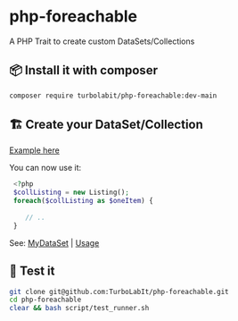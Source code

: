 # php-foreachable
A PHP Trait to create custom DataSets/Collections


## 📦 Install it with composer

````bash
composer require turbolabit/php-foreachable:dev-main

````

## 🏗️ Create your DataSet/Collection

[Example here](https://github.com/TurboLabIt/php-foreachable/blob/main/src/ForeachableCollection.php)

You can now use it:

````php
 <?php
 $collListing = new Listing();
 foreach($collListing as $oneItem) {
 
    // ..
 }
````

See: [MyDataSet](https://github.com/TurboLabIt/php-foreachable/blob/main/tests/MyDataSet.php) | [Usage](https://github.com/TurboLabIt/php-foreachable/blob/main/tests/ForeachableTest.php)


## 🧪 Test it

````bash
git clone git@github.com:TurboLabIt/php-foreachable.git
cd php-foreachable
clear && bash script/test_runner.sh

````
